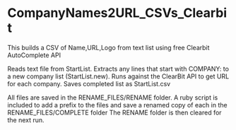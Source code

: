 # CompanyNames2URL_CSVs_Clearbit
This builds a CSV of Name,URL,Logo from text list using free Clearbit AutoComplete API

Reads text file from StartList. 
Extracts any lines that start with COMPANY: to a new company list (StartList.new).
Runs against the ClearBit API to get URL for each company. 
Saves completed list as StartList.csv

All files are saved in the RENAME_FILES/RENAME folder.
A ruby script is included to add a prefix to the files and save a renamed copy of each in the RENAME_FILES/COMPLETE folder
The RENAME folder is then cleared for the next run.
